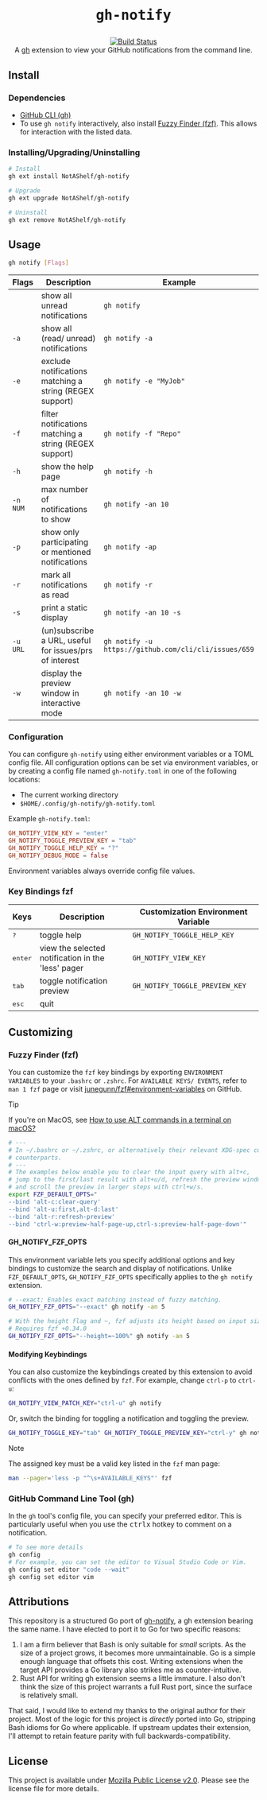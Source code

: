 <!-- markdownlint-disable MD013 MD033-->
<h1 id="header" align="center">
    <pre>gh-notify</pre>
</h1>

<div align="center">
    <a alt="CI" href="https://github.com/NotAShelf/gh-notify/actions">
        <img
          src="https://github.com/NotAShelf/gh-notify/actions/workflows/build.yml/badge.svg"
          alt="Build Status"
        />
    </a>
</div>

<div align="center">
  A <a alt="gh-url" href="https://github.com/cli/cli">gh</a>
  extension to view your GitHub notifications from the command line.
</div>

## Install

### Dependencies

[GitHub CLI (gh)]: https://github.com/cli/cli#installation
[Fuzzy Finder (fzf)]: https://github.com/junegunn/fzf#installation

- [GitHub CLI (gh)]
- To use `gh notify` interactively, also install [Fuzzy Finder (fzf)]. This
  allows for interaction with the listed data.

### Installing/Upgrading/Uninstalling

```sh
# Install
gh ext install NotAShelf/gh-notify

# Upgrade
gh ext upgrade NotAShelf/gh-notify

# Uninstall
gh ext remove NotAShelf/gh-notify
```

## Usage

```sh
gh notify [Flags]
```

| Flags    | Description                                             | Example                                              |
| -------- | ------------------------------------------------------- | ---------------------------------------------------- |
| <none>   | show all unread notifications                           | `gh notify`                                          |
| `-a`     | show all (read/ unread) notifications                   | `gh notify -a`                                       |
| `-e`     | exclude notifications matching a string (REGEX support) | `gh notify -e "MyJob"`                               |
| `-f`     | filter notifications matching a string (REGEX support)  | `gh notify -f "Repo"`                                |
| `-h`     | show the help page                                      | `gh notify -h`                                       |
| `-n NUM` | max number of notifications to show                     | `gh notify -an 10`                                   |
| `-p`     | show only participating or mentioned notifications      | `gh notify -ap`                                      |
| `-r`     | mark all notifications as read                          | `gh notify -r`                                       |
| `-s`     | print a static display                                  | `gh notify -an 10 -s`                                |
| `-u URL` | (un)subscribe a URL, useful for issues/prs of interest  | `gh notify -u https://github.com/cli/cli/issues/659` |
| `-w`     | display the preview window in interactive mode          | `gh notify -an 10 -w`                                |

### Configuration

You can configure `gh-notify` using either environment variables or a TOML
config file. All configuration options can be set via environment variables, or
by creating a config file named `gh-notify.toml` in one of the following
locations:

- The current working directory
- `$HOME/.config/gh-notify/gh-notify.toml`

Example `gh-notify.toml`:

```toml
GH_NOTIFY_VIEW_KEY = "enter"
GH_NOTIFY_TOGGLE_PREVIEW_KEY = "tab"
GH_NOTIFY_TOGGLE_HELP_KEY = "?"
GH_NOTIFY_DEBUG_MODE = false
```

Environment variables always override config file values.

### Key Bindings fzf

| Keys             | Description                                        | Customization Environment Variable |
| ---------------- | -------------------------------------------------- | ---------------------------------- |
| <kbd>?</kbd>     | toggle help                                        | `GH_NOTIFY_TOGGLE_HELP_KEY`        |
| <kbd>enter</kbd> | view the selected notification in the 'less' pager | `GH_NOTIFY_VIEW_KEY`               |
| <kbd>tab</kbd>   | toggle notification preview                        | `GH_NOTIFY_TOGGLE_PREVIEW_KEY`     |
| <kbd>esc</kbd>   | quit                                               |                                    |

## Customizing

### Fuzzy Finder (fzf)

[junegunn/fzf#environment-variables]: https://github.com/junegunn/fzf#environment-variables

You can customize the `fzf` key bindings by exporting `ENVIRONMENT VARIABLES` to
your `.bashrc` or `.zshrc`. For `AVAILABLE KEYS/ EVENTS`, refer to `man 1 fzf`
page or visit [junegunn/fzf#environment-variables] on GitHub.

[How to use ALT commands in a terminal on macOS?]: https://superuser.com/questions/496090/how-to-use-alt-commands-in-a-terminal-on-os-x

> [!TIP]
> If you're on MacOS, see [How to use ALT commands in a terminal on macOS?]

```bash
# ---
# In ~/.bashrc or ~/.zshrc, or alternatively their relevant XDG-spec compliant
# counterparts.
# ---
# The examples below enable you to clear the input query with alt+c,
# jump to the first/last result with alt+u/d, refresh the preview window with alt+r
# and scroll the preview in larger steps with ctrl+w/s.
export FZF_DEFAULT_OPTS="
--bind 'alt-c:clear-query'
--bind 'alt-u:first,alt-d:last'
--bind 'alt-r:refresh-preview'
--bind 'ctrl-w:preview-half-page-up,ctrl-s:preview-half-page-down'"
```

#### GH_NOTIFY_FZF_OPTS

This environment variable lets you specify additional options and key bindings
to customize the search and display of notifications. Unlike `FZF_DEFAULT_OPTS`,
`GH_NOTIFY_FZF_OPTS` specifically applies to the `gh notify` extension.

```sh
# --exact: Enables exact matching instead of fuzzy matching.
GH_NOTIFY_FZF_OPTS="--exact" gh notify -an 5
```

```sh
# With the height flag and ~, fzf adjusts its height based on input size without filling the entire screen.
# Requires fzf +0.34.0
GH_NOTIFY_FZF_OPTS="--height=~100%" gh notify -an 5
```

#### Modifying Keybindings

You can also customize the keybindings created by this extension to avoid
conflicts with the ones defined by `fzf`. For example, change `ctrl-p` to
`ctrl-u`:

```sh
GH_NOTIFY_VIEW_PATCH_KEY="ctrl-u" gh notify
```

Or, switch the binding for toggling a notification and toggling the preview.

```sh
GH_NOTIFY_TOGGLE_KEY="tab" GH_NOTIFY_TOGGLE_PREVIEW_KEY="ctrl-y" gh notify
```

> [!NOTE]
> The assigned key must be a valid key listed in the `fzf` man page:

```sh
man --pager='less -p "^\s+AVAILABLE_KEYS"' fzf
```

### GitHub Command Line Tool (gh)

In the `gh` tool's config file, you can specify your preferred editor. This is
particularly useful when you use the <kbd>ctrl</kbd><kbd>x</kbd> hotkey to
comment on a notification.

```sh
# To see more details
gh config
# For example, you can set the editor to Visual Studio Code or Vim.
gh config set editor "code --wait"
gh config set editor vim
```

## Attributions

[gh-notify]: https://github.com/meiji163/gh-notify

This repository is a structured Go port of [gh-notify], a gh extension bearing
the same name. I have elected to port it to Go for two specific reasons:

1. I am a firm believer that Bash is only suitable for _small_ scripts. As the
   size of a project grows, it becomes more unmaintainable. Go is a simple
   enough language that offsets this cost. Writing extensions when the target
   API provides a Go library also strikes me as counter-intuitive.
2. Rust API for writing gh extension seems a little immature. I also don't think
   the size of this project warrants a full Rust port, since the surface is
   relatively small.

That said, I would like to extend my thanks to the original author for their
project. Most of the logic for this project is _directly_ ported into Go,
stripping Bash idioms for Go where applicable. If upstream updates their
extension, I'll attempt to retain feature parity with full
backwards-compatibility.

## License

This project is available under [Mozilla Public License v2.0](LICENSE). Please
see the license file for more details.

